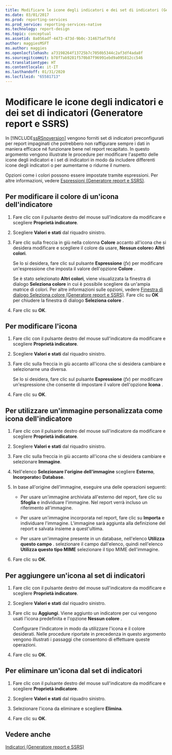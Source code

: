 ```yaml
---
title: Modificare le icone degli indicatori e dei set di indicatori (Generatore report e SSRS) | Microsoft Docs
ms.date: 03/01/2017
ms.prod: reporting-services
ms.prod_service: reporting-services-native
ms.technology: report-design
ms.topic: conceptual
ms.assetid: 8a056adf-4473-473d-9b0c-314675af7bfd
author: maggiesMSFT
ms.author: maggies
ms.openlocfilehash: a73198264f13725b7c7050b5344c2af3df4ada8f
ms.sourcegitcommit: b78f7ab9281f570b87f96991ebd9a095812cc546
ms.translationtype: HT
ms.contentlocale: it-IT
ms.lasthandoff: 01/31/2020
ms.locfileid: "65581713"
---
```

# <a name="change-indicator-icons-and-indicator-sets-report-builder-and-ssrs"></a>Modificare le icone degli indicatori e dei set di indicatori (Generatore report e SSRS)
  In [!INCLUDE[ssRSnoversion](../../includes/ssrsnoversion-md.md)] vengono forniti set di indicatori preconfigurati per report impaginati che potrebbero non raffigurare sempre i dati in maniera efficace né funzionare bene nel report recapitato. In questo argomento vengono illustrate le procedure per modificare l'aspetto delle icone degli indicatori e i set di indicatori in modo da includere differenti icone degli indicatori o per aumentarne o ridurne il numero.  
  
 Opzioni come i colori possono essere impostate tramite espressioni. Per altre informazioni, vedere [Espressioni &#40;Generatore report e SSRS&#41;](../../reporting-services/report-design/expressions-report-builder-and-ssrs.md).  
  
## <a name="to-change-the-color-of-an-indicator-icon"></a>Per modificare il colore di un'icona dell'indicatore  
  
1.  Fare clic con il pulsante destro del mouse sull'indicatore da modificare e scegliere **Proprietà indicatore**.  
  
2.  Scegliere **Valori e stati** dal riquadro sinistro.  
  
3.  Fare clic sulla freccia in giù nella colonna **Colore** accanto all'icona che si desidera modificare e scegliere il colore da usare, **Nessun colore**o **Altri colori**.  
  
     Se lo si desidera, fare clic sul pulsante **Espressione** (*fx*) per modificare un'espressione che imposta il valore dell'opzione **Colore** .  
  
     Se è stato selezionato **Altri colori**, viene visualizzata la finestra di dialogo **Seleziona colore** in cui è possibile scegliere da un'ampia matrice di colori. Per altre informazioni sulle opzioni, vedere [Finestra di dialogo Seleziona colore &#40;Generatore report e SSRS&#41;](https://msdn.microsoft.com/library/ac7089a3-5c7b-4f53-8348-180610e86da2). Fare clic su **OK** per chiudere la finestra di dialogo **Seleziona colore** .  
  
4.  Fare clic su **OK**.  
  
## <a name="to-change-the-icon"></a>Per modificare l'icona  
  
1.  Fare clic con il pulsante destro del mouse sull'indicatore da modificare e scegliere **Proprietà indicatore**.  
  
2.  Scegliere **Valori e stati** dal riquadro sinistro.  
  
3.  Fare clic sulla freccia in giù accanto all'icona che si desidera cambiare e selezionarne una diversa.  
  
     Se lo si desidera, fare clic sul pulsante **Espressione** (*fx*) per modificare un'espressione che consente di impostare il valore dell'opzione **Icona** .  
  
4.  Fare clic su **OK**.  
  
## <a name="to-use-a-custom-image-as-an-indicator-icon"></a>Per utilizzare un'immagine personalizzata come icona dell'indicatore  
  
1.  Fare clic con il pulsante destro del mouse sull'indicatore da modificare e scegliere **Proprietà indicatore**.  
  
2.  Scegliere **Valori e stati** dal riquadro sinistro.  
  
3.  Fare clic sulla freccia in giù accanto all'icona che si desidera cambiare e selezionare **Immagine**.  
  
4.  Nell'elenco **Selezionare l'origine dell'immagine** scegliere **Esterno**, **Incorporato**o **Database**.  
  
5.  In base all'origine dell'immagine, eseguire una delle operazioni seguenti:  
  
    -   Per usare un'immagine archiviata all'esterno del report, fare clic su **Sfoglia** e individuare l'immagine. Nel report verrà incluso un riferimento all'immagine.  
  
    -   Per usare un'immagine incorporata nel report, fare clic su **Importa** e individuare l'immagine. L'immagine sarà aggiunta alla definizione del report e salvata insieme a quest'ultima.  
  
    -   Per usare un'immagine presente in un database, nell'elenco **Utilizza questo campo** . selezionare il campo dall'elenco, quindi nell'elenco **Utilizza questo tipo MIME** selezionare il tipo MIME dell'immagine.  
  
6.  Fare clic su **OK**.  
  
## <a name="to-add-an-icon-to-the-indicator-set"></a>Per aggiungere un'icona al set di indicatori  
  
1.  Fare clic con il pulsante destro del mouse sull'indicatore da modificare e scegliere **Proprietà indicatore**.  
  
2.  Scegliere **Valori e stati** dal riquadro sinistro.  
  
3.  Fare clic su **Aggiungi**. Viene aggiunto un indicatore per cui vengono usati l'icona predefinita e l'opzione **Nessun colore** .  
  
     Configurare l'indicatore in modo da utilizzare l'icona e il colore desiderati. Nelle procedure riportate in precedenza in questo argomento vengono illustrati i passaggi che consentono di effettuare queste operazioni.  
  
4.  Fare clic su **OK**.  
  
## <a name="to-delete-an-icon-to-the-indicator-set"></a>Per eliminare un'icona dal set di indicatori  
  
1.  Fare clic con il pulsante destro del mouse sull'indicatore da modificare e scegliere **Proprietà indicatore**.  
  
2.  Scegliere **Valori e stati** dal riquadro sinistro.  
  
3.  Selezionare l'icona da eliminare e scegliere **Elimina**.  
  
4.  Fare clic su **OK**.  
  
## <a name="see-also"></a>Vedere anche  
 [Indicatori &#40;Generatore report e SSRS&#41;](../../reporting-services/report-design/indicators-report-builder-and-ssrs.md)  
  
  
